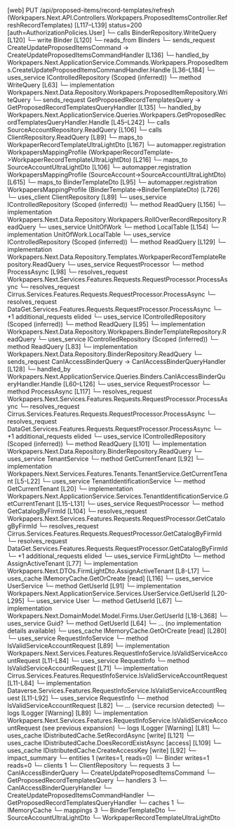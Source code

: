 [web] PUT /api/proposed-items/record-templates/refresh  (Workpapers.Next.API.Controllers.Workpapers.ProposedItemsController.RefreshRecordTemplates)  [L117–L139] status=200 [auth=AuthorizationPolicies.User]
  └─ calls BinderRepository.WriteQuery [L120]
  └─ write Binder [L120]
    └─ reads_from Binders
  └─ sends_request CreateUpdateProposedItemsCommand -> CreateUpdateProposedItemsCommandHandler [L136]
    └─ handled_by Workpapers.Next.ApplicationService.Commands.Workpapers.ProposedItems.CreateUpdateProposedItemsCommandHandler.Handle [L36–L184]
      └─ uses_service IControlledRepository<ProposedItem> (Scoped (inferred))
        └─ method WriteQuery [L63]
          └─ implementation Workpapers.Next.Data.Repository.Workpapers.ProposedItemRepository.WriteQuery
  └─ sends_request GetProposedRecordTemplatesQuery -> GetProposedRecordTemplatesQueryHandler [L135]
    └─ handled_by Workpapers.Next.ApplicationService.Queries.Workpapers.GetProposedRecordTemplatesQueryHandler.Handle [L45–L242]
      └─ calls SourceAccountRepository.ReadQuery [L106]
      └─ calls ClientRepository.ReadQuery [L89]
      └─ maps_to WorkpaperRecordTemplateUltraLightDto [L167]
        └─ automapper.registration WorkpapersMappingProfile (WorkpaperRecordTemplate->WorkpaperRecordTemplateUltraLightDto) [L216]
      └─ maps_to SourceAccountUltraLightDto [L106]
        └─ automapper.registration WorkpapersMappingProfile (SourceAccount->SourceAccountUltraLightDto) [L615]
      └─ maps_to BinderTemplateDto [L95]
        └─ automapper.registration WorkpapersMappingProfile (BinderTemplate->BinderTemplateDto) [L726]
      └─ uses_client ClientRepository [L89]
      └─ uses_service IControlledRepository<RollOverRecord> (Scoped (inferred))
        └─ method ReadQuery [L156]
          └─ implementation Workpapers.Next.Data.Repository.Workpapers.RollOverRecordRepository.ReadQuery
      └─ uses_service UnitOfWork
        └─ method LocalTable [L154]
          └─ implementation UnitOfWork.LocalTable
      └─ uses_service IControlledRepository<WorkpaperRecordTemplate> (Scoped (inferred))
        └─ method ReadQuery [L129]
          └─ implementation Workpapers.Next.Data.Repository.Templates.WorkpaperRecordTemplateRepository.ReadQuery
      └─ uses_service RequestProcessor
        └─ method ProcessAsync [L98]
          └─ resolves_request Workpapers.Next.Services.Features.Requests.RequestProcessor.ProcessAsync
          └─ resolves_request Cirrus.Services.Features.Requests.RequestProcessor.ProcessAsync
          └─ resolves_request DataGet.Services.Features.Requests.RequestProcessor.ProcessAsync
          └─ +1 additional_requests elided
      └─ uses_service IControlledRepository<BinderTemplate> (Scoped (inferred))
        └─ method ReadQuery [L95]
          └─ implementation Workpapers.Next.Data.Repository.Workpapers.BinderTemplateRepository.ReadQuery
      └─ uses_service IControlledRepository<Binder> (Scoped (inferred))
        └─ method ReadQuery [L83]
          └─ implementation Workpapers.Next.Data.Repository.BinderRepository.ReadQuery
  └─ sends_request CanIAccessBinderQuery -> CanIAccessBinderQueryHandler [L128]
    └─ handled_by Workpapers.Next.ApplicationService.Queries.Binders.CanIAccessBinderQueryHandler.Handle [L60–L126]
      └─ uses_service RequestProcessor
        └─ method ProcessAsync [L117]
          └─ resolves_request Workpapers.Next.Services.Features.Requests.RequestProcessor.ProcessAsync
          └─ resolves_request Cirrus.Services.Features.Requests.RequestProcessor.ProcessAsync
          └─ resolves_request DataGet.Services.Features.Requests.RequestProcessor.ProcessAsync
          └─ +1 additional_requests elided
      └─ uses_service IControlledRepository<Binder> (Scoped (inferred))
        └─ method ReadQuery [L101]
          └─ implementation Workpapers.Next.Data.Repository.BinderRepository.ReadQuery
      └─ uses_service TenantService
        └─ method GetCurrentTenant [L92]
          └─ implementation Workpapers.Next.Services.Features.Tenants.TenantService.GetCurrentTenant [L5-L22]
            └─ uses_service TenantIdentificationService
              └─ method GetCurrentTenant [L20]
                └─ implementation Workpapers.Next.ApplicationService.Services.TenantIdentificationService.GetCurrentTenant [L15-L131]
                  └─ uses_service RequestProcessor
                    └─ method GetCatalogByFirmId [L104]
                      └─ resolves_request Workpapers.Next.Services.Features.Requests.RequestProcessor.GetCatalogByFirmId
                      └─ resolves_request Cirrus.Services.Features.Requests.RequestProcessor.GetCatalogByFirmId
                      └─ resolves_request DataGet.Services.Features.Requests.RequestProcessor.GetCatalogByFirmId
                      └─ +1 additional_requests elided
                  └─ uses_service FirmLightDto
                    └─ method AssignActiveTenant [L77]
                      └─ implementation Workpapers.Next.DTOs.FirmLightDto.AssignActiveTenant [L8-L17]
                  └─ uses_cache IMemoryCache.GetOrCreate [read] [L116]
      └─ uses_service UserService
        └─ method GetUserId [L91]
          └─ implementation Workpapers.Next.ApplicationService.Services.UserService.GetUserId [L20-L295]
            └─ uses_service User
              └─ method GetUserId [L67]
                └─ implementation Workpapers.Next.DomainModel.Model.Firms.User.GetUserId [L18-L368]
            └─ uses_service Guid?
              └─ method GetUserId [L64]
                └─ ... (no implementation details available)
            └─ uses_cache IMemoryCache.GetOrCreate [read] [L280]
      └─ uses_service RequestInfoService
        └─ method IsValidServiceAccountRequest [L89]
          └─ implementation Workpapers.Next.Services.Features.RequestInfoService.IsValidServiceAccountRequest [L11-L84]
            └─ uses_service RequestInfo
              └─ method IsValidServiceAccountRequest [L71]
                └─ implementation Cirrus.Services.Features.RequestInfoService.IsValidServiceAccountRequest [L11-L84]
                └─ implementation Dataverse.Services.Features.RequestInfoService.IsValidServiceAccountRequest [L11-L92]
                  └─ uses_service RequestInfo
                    └─ method IsValidServiceAccountRequest [L82]
                      └─ ... (service recursion detected)
                  └─ logs ILogger<IRequestInfoService> [Warning] [L89]
                └─ implementation Workpapers.Next.Services.Features.RequestInfoService.IsValidServiceAccountRequest (see previous expansion)
            └─ logs ILogger<IRequestInfoService> [Warning] [L81]
      └─ uses_cache IDistributedCache.SetRecordAsync [write] [L121]
      └─ uses_cache IDistributedCache.DoesRecordExistAsync [access] [L109]
      └─ uses_cache IDistributedCache.CreateAccessKey [write] [L92]
  └─ impact_summary
    └─ entities 1 (writes=1, reads=0)
      └─ Binder writes=1 reads=0
    └─ clients 1
      └─ ClientRepository
    └─ requests 3
      └─ CanIAccessBinderQuery
      └─ CreateUpdateProposedItemsCommand
      └─ GetProposedRecordTemplatesQuery
    └─ handlers 3
      └─ CanIAccessBinderQueryHandler
      └─ CreateUpdateProposedItemsCommandHandler
      └─ GetProposedRecordTemplatesQueryHandler
    └─ caches 1
      └─ IMemoryCache
    └─ mappings 3
      └─ BinderTemplateDto
      └─ SourceAccountUltraLightDto
      └─ WorkpaperRecordTemplateUltraLightDto

